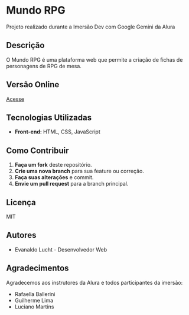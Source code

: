 # Mundo RPG
Projeto realizado durante a Imersão Dev com Google Gemini da Alura

## Descrição

O Mundo RPG é uma plataforma web que permite a criação de fichas de personagens de RPG de mesa.

## Versão Online

[Acesse](https://mundo-rpg.vercel.app/)

## Tecnologias Utilizadas

* **Front-end:** HTML, CSS, JavaScript

## Como Contribuir

1. **Faça um fork** deste repositório.
2. **Crie uma nova branch** para sua feature ou correção.
3. **Faça suas alterações** e commit.
4. **Envie um pull request** para a branch principal.

## Licença

MIT

## Autores

* Evanaldo Lucht - Desenvolvedor Web

## Agradecimentos

Agradecemos aos instrutores da Alura e todos participantes da imersão:

- Rafaella Ballerini
- Guilherme Lima
- Luciano Martins